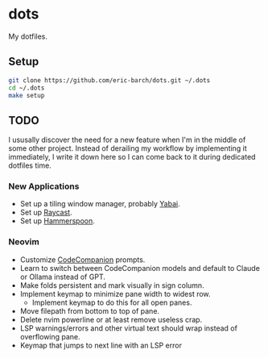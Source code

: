 # dots

My dotfiles.

## Setup

```sh
git clone https://github.com/eric-barch/dots.git ~/.dots
cd ~/.dots
make setup
```

## TODO

I ususally discover the need for a new feature when I'm in the middle of some other project. Instead of derailing my workflow by implementing it immediately, I write it down here so I can come back to it during dedicated dotfiles time.

### New Applications

- Set up a tiling window manager, probably [Yabai](https://github.com/koekeishiya/yabai).
- Set up [Raycast](https://www.raycast.com/).
- Set up [Hammerspoon](https://github.com/Hammerspoon/hammerspoon).

### Neovim

- Customize [CodeCompanion](https://github.com/olimorris/codecompanion.nvim) prompts.
- Learn to switch between CodeCompanion models and default to Claude or Ollama instead of GPT.
- Make folds persistent and mark visually in sign column.
- Implement keymap to minimize pane width to widest row.
    - Implement keymap to do this for all open panes.
- Move filepath from bottom to top of pane.
- Delete nvim powerline or at least remove useless crap.
- LSP warnings/errors and other virtual text should wrap instead of overflowing pane.
- Keymap that jumps to next line with an LSP error
